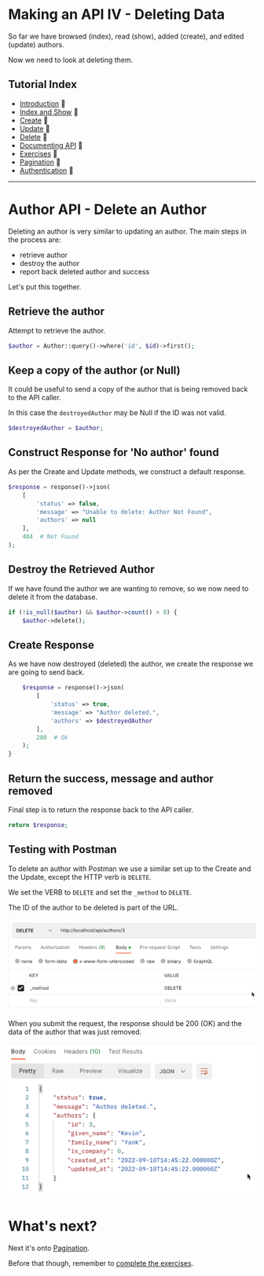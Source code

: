 # Making an API IV - Deleting Data

So far we have browsed (index), read (show), added (create), and edited (update) authors. 

Now we need to look at deleting them.


## Tutorial Index

- [Introduction](ReadMe-10-API-introduction.md)  🔗
- [Index and Show](ReadMe-11-API-index-show.md)  🔗
- [Create](ReadMe-12-API-create.md)  🔗
- [Update](ReadMe-13-API-update.md)  🔗
- [Delete](ReadMe-14-API-delete.md)  🔗
- [Documenting API](ReadMe-15-API-documenting.md)  🔗
- [Exercises](ReadMe-90-API-exercises.md)  🔗
- [Pagination](ReadMe-16-API-pagination.md)  🔗
- [Authentication](ReadMe-20-API-authentication.md)  🔗

---

# Author API - Delete an Author

Deleting an author is very similar to updating an author. The main
steps in the process are:

- retrieve author 
- destroy the author
- report back deleted author and success

Let's put this together.

## Retrieve the author

Attempt to retrieve the author.

```php
$author = Author::query()->where('id', $id)->first();
```

## Keep a copy of the author (or Null)

It could be useful to send a copy of the author that is being removed
back to the API caller.

In this case the `destroyedAuthor` may be Null if the ID was not valid.

```php
$destroyedAuthor = $author;
```
## Construct Response for 'No author' found

As per the Create and Update methods, we construct a default response.

```php
$response = response()->json(
    [
        'status' => false,
        'message' => "Unable to delete: Author Not Found",
        'authors' => null
    ],
    404  # Not Found
);
```
## Destroy the Retrieved Author

If we have found the author we are wanting to remove, so we now need 
to delete it from the database.

```php
if (!is_null($author) && $author->count() > 0) {
    $author->delete();
```
## Create Response 

As we have now destroyed (deleted) the author, we create the
response we are going to send back.

```php
    $response = response()->json(
        [
            'status' => true,
            'message' => "Author deleted.",
            'authors' => $destroyedAuthor
        ],
        200  # Ok
    );
}
```

## Return the success, message and author removed

Final step is to return the response back to the API caller.

```php
return $response;
```

## Testing with Postman

To delete an author with Postman we use a similar set up to the Create
and the Update, except the HTTP verb is `DELETE`.

We set the VERB to `DELETE` and set the `_method` to `DELETE`.

The ID of the author to be deleted is part of the URL.

![Delete Author: Postman configuration](images/postman-delete-author-1.png)

When you submit the request, the response should be 200 (OK) and the
data of the author that was just removed.

![Delete Author: Result when successful](images/postman-delete-author-2.png)

# What's next?

Next it's onto [Pagination](ReadMe-16-API-pagination.md).

Before that though, remember to [complete the exercises](ReadMe-90-API-exercises.md).
